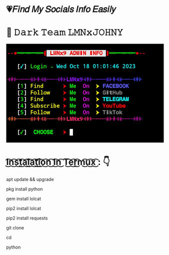 # 💗𝐹𝑖𝑛𝑑 𝑀𝑦 𝑆𝑜𝑐𝑖𝑎𝑙𝑠 𝐼𝑛𝑓𝑜 𝐸𝑎𝑠𝑖𝑙𝑦
# 📵 𝙳𝚊𝚛𝚔 𝚃𝚎𝚊𝚖 𝙻𝙼𝙽𝚡𝙹𝙾𝙷𝙽𝚈

![logo](https://github.com/LMNx9-JOHNY/ADMIN-LMNx9-INFO/blob/main/Screenshot_20231018-010206.jpg)

# I͜͡n͜͡s͜͡t͜͡a͜͡l͜͡a͜͡t͜͡i͜͡o͜͡n͜͡ I͜͡n͜͡ T͜͡e͜͡r͜͡m͜͡u͜͡x͜͡ : 👇

   apt update && upgrade
   
   pkg install python
   
   gem install lolcat
   
   pip2 install lolcat
   
   pip2 install requests
   
   git clone 
   
   cd
   
   python 
